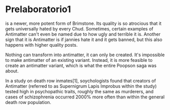 # Prelaboratorio1

is a newer, more potent form of Brimstone. Its quality is so atrocious that it gets universally hated by every Chud. Sometimes, certain examples of Antimatter can't even be named due to how ugly and terrible it is. Another sign that it is Antimatter is if jannies hate it and it gets banned, but this also happens with higher quality posts.

Nothing can transform into antimatter, it can only be created. It's impossible to make antimatter of an existing variant. Instead, it is more feasible to create an antimatter variant, which is what the entire Poopson saga was about.

In a study on death row inmates[1], soychologists found that creators of Antimatter (referred to as Supernigrum Lapis Improbus within the study) tested high in psychopathic traits, roughly the same as murderers, and cases of schizophrenia occurred 2000% more often than within the general death row population.

